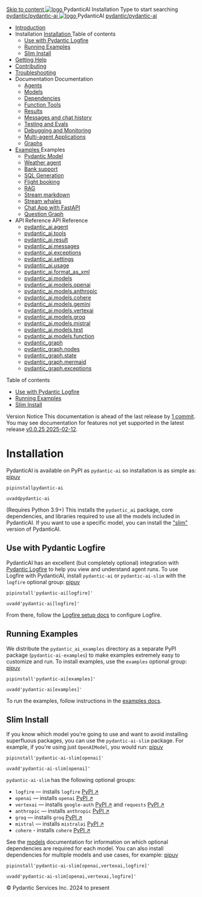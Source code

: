[ Skip to content ](https://ai.pydantic.dev/install/<#installation>)
[ ![logo](https://ai.pydantic.dev/img/logo-white.svg) ](https://ai.pydantic.dev/install/<..> "PydanticAI")
PydanticAI 
Installation 
Type to start searching
[ pydantic/pydantic-ai  ](https://ai.pydantic.dev/install/<https:/github.com/pydantic/pydantic-ai> "Go to repository")
[ ![logo](https://ai.pydantic.dev/img/logo-white.svg) ](https://ai.pydantic.dev/install/<..> "PydanticAI") PydanticAI 
[ pydantic/pydantic-ai  ](https://ai.pydantic.dev/install/<https:/github.com/pydantic/pydantic-ai> "Go to repository")
  * [ Introduction  ](https://ai.pydantic.dev/install/<..>)
  * Installation  [ Installation  ](https://ai.pydantic.dev/install/<./>) Table of contents 
    * [ Use with Pydantic Logfire  ](https://ai.pydantic.dev/install/<#use-with-pydantic-logfire>)
    * [ Running Examples  ](https://ai.pydantic.dev/install/<#running-examples>)
    * [ Slim Install  ](https://ai.pydantic.dev/install/<#slim-install>)
  * [ Getting Help  ](https://ai.pydantic.dev/install/<../help/>)
  * [ Contributing  ](https://ai.pydantic.dev/install/<../contributing/>)
  * [ Troubleshooting  ](https://ai.pydantic.dev/install/<../troubleshooting/>)
  * Documentation  Documentation 
    * [ Agents  ](https://ai.pydantic.dev/install/<../agents/>)
    * [ Models  ](https://ai.pydantic.dev/install/<../models/>)
    * [ Dependencies  ](https://ai.pydantic.dev/install/<../dependencies/>)
    * [ Function Tools  ](https://ai.pydantic.dev/install/<../tools/>)
    * [ Results  ](https://ai.pydantic.dev/install/<../results/>)
    * [ Messages and chat history  ](https://ai.pydantic.dev/install/<../message-history/>)
    * [ Testing and Evals  ](https://ai.pydantic.dev/install/<../testing-evals/>)
    * [ Debugging and Monitoring  ](https://ai.pydantic.dev/install/<../logfire/>)
    * [ Multi-agent Applications  ](https://ai.pydantic.dev/install/<../multi-agent-applications/>)
    * [ Graphs  ](https://ai.pydantic.dev/install/<../graph/>)
  * [ Examples  ](https://ai.pydantic.dev/install/<../examples/>)
Examples 
    * [ Pydantic Model  ](https://ai.pydantic.dev/install/<../examples/pydantic-model/>)
    * [ Weather agent  ](https://ai.pydantic.dev/install/<../examples/weather-agent/>)
    * [ Bank support  ](https://ai.pydantic.dev/install/<../examples/bank-support/>)
    * [ SQL Generation  ](https://ai.pydantic.dev/install/<../examples/sql-gen/>)
    * [ Flight booking  ](https://ai.pydantic.dev/install/<../examples/flight-booking/>)
    * [ RAG  ](https://ai.pydantic.dev/install/<../examples/rag/>)
    * [ Stream markdown  ](https://ai.pydantic.dev/install/<../examples/stream-markdown/>)
    * [ Stream whales  ](https://ai.pydantic.dev/install/<../examples/stream-whales/>)
    * [ Chat App with FastAPI  ](https://ai.pydantic.dev/install/<../examples/chat-app/>)
    * [ Question Graph  ](https://ai.pydantic.dev/install/<../examples/question-graph/>)
  * API Reference  API Reference 
    * [ pydantic_ai.agent  ](https://ai.pydantic.dev/install/<../api/agent/>)
    * [ pydantic_ai.tools  ](https://ai.pydantic.dev/install/<../api/tools/>)
    * [ pydantic_ai.result  ](https://ai.pydantic.dev/install/<../api/result/>)
    * [ pydantic_ai.messages  ](https://ai.pydantic.dev/install/<../api/messages/>)
    * [ pydantic_ai.exceptions  ](https://ai.pydantic.dev/install/<../api/exceptions/>)
    * [ pydantic_ai.settings  ](https://ai.pydantic.dev/install/<../api/settings/>)
    * [ pydantic_ai.usage  ](https://ai.pydantic.dev/install/<../api/usage/>)
    * [ pydantic_ai.format_as_xml  ](https://ai.pydantic.dev/install/<../api/format_as_xml/>)
    * [ pydantic_ai.models  ](https://ai.pydantic.dev/install/<../api/models/base/>)
    * [ pydantic_ai.models.openai  ](https://ai.pydantic.dev/install/<../api/models/openai/>)
    * [ pydantic_ai.models.anthropic  ](https://ai.pydantic.dev/install/<../api/models/anthropic/>)
    * [ pydantic_ai.models.cohere  ](https://ai.pydantic.dev/install/<../api/models/cohere/>)
    * [ pydantic_ai.models.gemini  ](https://ai.pydantic.dev/install/<../api/models/gemini/>)
    * [ pydantic_ai.models.vertexai  ](https://ai.pydantic.dev/install/<../api/models/vertexai/>)
    * [ pydantic_ai.models.groq  ](https://ai.pydantic.dev/install/<../api/models/groq/>)
    * [ pydantic_ai.models.mistral  ](https://ai.pydantic.dev/install/<../api/models/mistral/>)
    * [ pydantic_ai.models.test  ](https://ai.pydantic.dev/install/<../api/models/test/>)
    * [ pydantic_ai.models.function  ](https://ai.pydantic.dev/install/<../api/models/function/>)
    * [ pydantic_graph  ](https://ai.pydantic.dev/install/<../api/pydantic_graph/graph/>)
    * [ pydantic_graph.nodes  ](https://ai.pydantic.dev/install/<../api/pydantic_graph/nodes/>)
    * [ pydantic_graph.state  ](https://ai.pydantic.dev/install/<../api/pydantic_graph/state/>)
    * [ pydantic_graph.mermaid  ](https://ai.pydantic.dev/install/<../api/pydantic_graph/mermaid/>)
    * [ pydantic_graph.exceptions  ](https://ai.pydantic.dev/install/<../api/pydantic_graph/exceptions/>)


Table of contents 
  * [ Use with Pydantic Logfire  ](https://ai.pydantic.dev/install/<#use-with-pydantic-logfire>)
  * [ Running Examples  ](https://ai.pydantic.dev/install/<#running-examples>)
  * [ Slim Install  ](https://ai.pydantic.dev/install/<#slim-install>)


Version Notice
This documentation is ahead of the last release by [1 commit](https://ai.pydantic.dev/install/<https:/github.com/pydantic/pydantic-ai/compare/v0.0.25...main>). You may see documentation for features not yet supported in the latest release [v0.0.25 2025-02-12](https://ai.pydantic.dev/install/<https:/github.com/pydantic/pydantic-ai/releases/tag/v0.0.25>). 
# Installation
PydanticAI is available on PyPI as `pydantic-ai`[](https://ai.pydantic.dev/install/<https:/pypi.org/project/pydantic-ai/>) so installation is as simple as:
[pip](https://ai.pydantic.dev/install/<#__tabbed_1_1>)[uv](https://ai.pydantic.dev/install/<#__tabbed_1_2>)
```
pipinstallpydantic-ai

```

```
uvaddpydantic-ai

```

(Requires Python 3.9+)
This installs the `pydantic_ai` package, core dependencies, and libraries required to use all the models included in PydanticAI. If you want to use a specific model, you can install the ["slim"](https://ai.pydantic.dev/install/<#slim-install>) version of PydanticAI.
## Use with Pydantic Logfire
PydanticAI has an excellent (but completely optional) integration with [Pydantic Logfire](https://ai.pydantic.dev/install/<https:/pydantic.dev/logfire>) to help you view and understand agent runs.
To use Logfire with PydanticAI, install `pydantic-ai` or `pydantic-ai-slim` with the `logfire` optional group:
[pip](https://ai.pydantic.dev/install/<#__tabbed_2_1>)[uv](https://ai.pydantic.dev/install/<#__tabbed_2_2>)
```
pipinstall'pydantic-ai[logfire]'

```

```
uvadd'pydantic-ai[logfire]'

```

From there, follow the [Logfire setup docs](https://ai.pydantic.dev/install/<../logfire/#using-logfire>) to configure Logfire.
## Running Examples
We distribute the `pydantic_ai_examples`[](https://ai.pydantic.dev/install/<https:/github.com/pydantic/pydantic-ai/tree/main/examples/pydantic_ai_examples>) directory as a separate PyPI package (`pydantic-ai-examples`[](https://ai.pydantic.dev/install/<https:/pypi.org/project/pydantic-ai-examples/>)) to make examples extremely easy to customize and run.
To install examples, use the `examples` optional group:
[pip](https://ai.pydantic.dev/install/<#__tabbed_3_1>)[uv](https://ai.pydantic.dev/install/<#__tabbed_3_2>)
```
pipinstall'pydantic-ai[examples]'

```

```
uvadd'pydantic-ai[examples]'

```

To run the examples, follow instructions in the [examples docs](https://ai.pydantic.dev/install/<../examples/>).
## Slim Install
If you know which model you're going to use and want to avoid installing superfluous packages, you can use the `pydantic-ai-slim`[](https://ai.pydantic.dev/install/<https:/pypi.org/project/pydantic-ai-slim/>) package. For example, if you're using just `OpenAIModel`[](https://ai.pydantic.dev/install/<../api/models/openai/#pydantic_ai.models.openai.OpenAIModel>), you would run:
[pip](https://ai.pydantic.dev/install/<#__tabbed_4_1>)[uv](https://ai.pydantic.dev/install/<#__tabbed_4_2>)
```
pipinstall'pydantic-ai-slim[openai]'

```

```
uvadd'pydantic-ai-slim[openai]'

```

`pydantic-ai-slim` has the following optional groups:
  * `logfire` — installs `logfire`[](https://ai.pydantic.dev/install/<../logfire/>) [PyPI ↗](https://ai.pydantic.dev/install/<https:/pypi.org/project/logfire>)
  * `openai` — installs `openai` [PyPI ↗](https://ai.pydantic.dev/install/<https:/pypi.org/project/openai>)
  * `vertexai` — installs `google-auth` [PyPI ↗](https://ai.pydantic.dev/install/<https:/pypi.org/project/google-auth>) and `requests` [PyPI ↗](https://ai.pydantic.dev/install/<https:/pypi.org/project/requests>)
  * `anthropic` — installs `anthropic` [PyPI ↗](https://ai.pydantic.dev/install/<https:/pypi.org/project/anthropic>)
  * `groq` — installs `groq` [PyPI ↗](https://ai.pydantic.dev/install/<https:/pypi.org/project/groq>)
  * `mistral` — installs `mistralai` [PyPI ↗](https://ai.pydantic.dev/install/<https:/pypi.org/project/mistralai>)
  * `cohere` - installs `cohere` [PyPI ↗](https://ai.pydantic.dev/install/<https:/pypi.org/project/cohere>)


See the [models](https://ai.pydantic.dev/install/<../models/>) documentation for information on which optional dependencies are required for each model.
You can also install dependencies for multiple models and use cases, for example:
[pip](https://ai.pydantic.dev/install/<#__tabbed_5_1>)[uv](https://ai.pydantic.dev/install/<#__tabbed_5_2>)
```
pipinstall'pydantic-ai-slim[openai,vertexai,logfire]'

```

```
uvadd'pydantic-ai-slim[openai,vertexai,logfire]'

```

© Pydantic Services Inc. 2024 to present 
